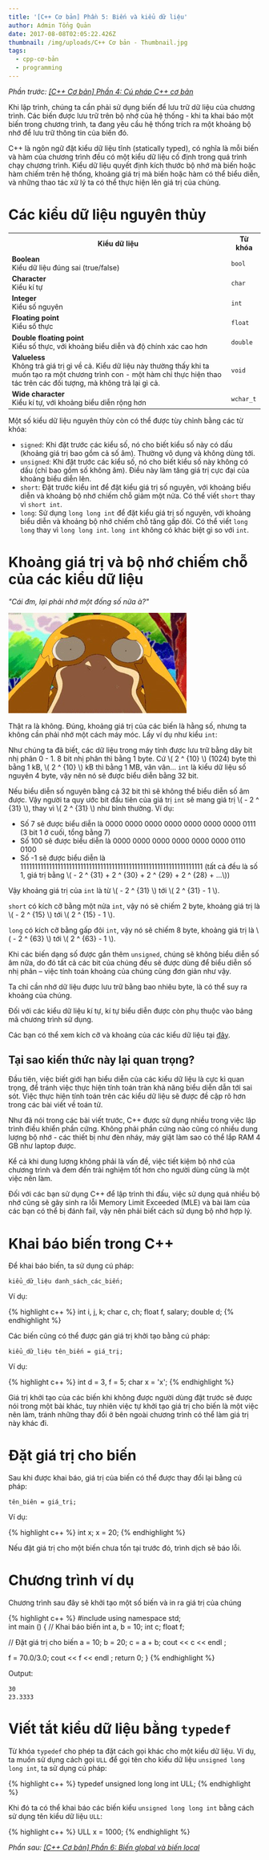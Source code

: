 ```yaml
---
title: '[C++ Cơ bản] Phần 5: Biến và kiểu dữ liệu'
author: Admin Tổng Quản
date: 2017-08-08T02:05:22.426Z
thumbnail: /img/uploads/C++ Cơ bản - Thumbnail.jpg
tags:
  - cpp-cơ-bản
  - programming
---
```

*Phần trước: [\[C++ Cơ bản\] Phần 4: Cú pháp C++ cơ bản](http://cowboycoder.tech/article/c-co-ban-phan-4-cu-phap-c-co-ban)*

Khi lập trình, chúng ta cần phải sử dụng biến để lưu trữ dữ liệu của chương trình. Các biến được lưu trữ trên bộ nhớ của hệ thống - khi ta khai báo một biến trong chương trình, ta đang yêu cầu hệ thống trích ra một khoảng bộ nhớ để lưu trữ thông tin của biến đó.

C++ là ngôn ngữ đặt kiểu dữ liệu tĩnh (statically typed), có nghĩa là mỗi biến và hàm của chương trình đều có một kiểu dữ liệu cố định trong quá trình chạy chương trình. Kiểu dữ liệu quyết định kích thước bộ nhớ mà biến hoặc hàm chiếm trên hệ thống, khoảng giá trị mà biến hoặc hàm có thể biểu diễn, và những thao tác xử lý ta có thể thực hiện lên giá trị của chúng.

# Các kiểu dữ liệu nguyên thủy

<table class="table table-striped table-bordered">
<tr>
    <th>Kiểu dữ liệu</th>
    <th>Từ khóa</th>
</tr>
<tr>
    <td><b>Boolean</b><br/>Kiểu dữ liệu đúng sai (true/false)</td>
    <td><code class="highlighter-rouge">bool</code></td>
</tr>
<tr>
    <td><b>Character</b><br/>Kiểu kí tự</td>
    <td><code class="highlighter-rouge">char</code></td>
</tr>
<tr>
    <td><b>Integer</b><br/>Kiểu số nguyên</td>
    <td><code class="highlighter-rouge">int</code></td>
</tr>
<tr>
    <td><b>Floating point</b><br/>Kiểu số thực</td>
    <td><code class="highlighter-rouge">float</code></td>
</tr>
<tr>
    <td><b>Double floating point</b><br/>Kiểu số thực, với khoảng biểu diễn và độ chính xác cao hơn</td>
    <td><code class="highlighter-rouge">double</code></td>
</tr>
<tr>
    <td><b>Valueless</b><br/>Không trả giá trị gì về cả. Kiểu dữ liệu này thường thấy khi ta muốn tạo ra một chương trình con - một hàm chỉ thực hiện thao tác trên các đối tượng, mà không trả lại gì cả.</td>
    <td><code class="highlighter-rouge">void</code></td>
</tr>
<tr>
    <td><b>Wide character</b><br/>Kiểu kí tự, với khoảng biểu diễn rộng hơn</td>
    <td><code class="highlighter-rouge">wchar_t</code></td>
</tr>
</table>

Một số kiểu dữ liệu nguyên thủy còn có thể được tùy chỉnh bằng các từ khóa:
* ```signed```: Khi đặt trước các kiểu số, nó cho biết kiểu số này có dấu (khoảng giá trị bao gồm cả số âm). Thường vô dụng và không dùng tới.
* ```unsigned```: Khi đặt trước các kiểu số, nó cho biết kiểu số này không có dấu (chỉ bao gồm số không âm). Điều này làm tăng giá trị cực đại của khoảng biểu diễn lên.
* ```short```: Đặt trước kiểu int để đặt kiểu giá trị số nguyên, với khoảng biểu diễn và khoảng bộ nhớ chiếm chỗ giảm một nửa. Có thể viết ```short``` thay vì ```short int```.
* ```long```: Sử dụng ```long long int``` để đặt kiểu giá trị số nguyên, với khoảng biểu diễn và khoảng bộ nhớ chiếm chỗ tăng gấp đôi. Có thể viết ```long long``` thay vì ```long long int```. ```long int``` không có khác biệt gì so với ```int```.


# Khoảng giá trị và bộ nhớ chiếm chỗ của các kiểu dữ liệu

*"Cái đm, lại phải nhớ một đống số nữa à?"*

![undefined](/img/uploads/cpp-cơ-bản-2-1.jpg)

Thật ra là không. Đúng, khoảng giá trị của các biến là hằng số, nhưng ta không cần phải nhớ một cách máy móc. Lấy ví dụ như kiểu ```int```:
 
Như chúng ta đã biết, các dữ liệu trong  máy tính được lưu trữ bằng dãy bit nhị phân 0 - 1. 8 bit nhị phân thì bằng 1 byte. Cứ \\( 2 ^ {10} \\) (1024) byte thì bằng 1 kB, \\( 2 ^ {10} \\) kB thì bằng 1 MB, vân vân… ```int``` là kiểu dữ liệu số nguyên 4 byte, vậy nên nó sẽ được biểu diễn bằng 32 bit.

Nếu biểu diễn số nguyên bằng cả 32 bit thì sẽ không thể biểu diễn số âm được. Vậy người ta quy ước bit đầu tiên của giá trị ```int``` sẽ mang giá trị \\( - 2 ^ {31} \\), thay vì \\( 2 ^ {31} \\) như bình thường. Ví dụ: 

* Số 7 sẽ được biểu diễn là 0000 0000 0000 0000 0000 0000 0000 0111 (3 bit 1 ở cuối, tổng bằng 7)
* Số 100 sẽ được biểu diễn là 0000 0000 0000 0000 0000 0000 ‭0110 0100‬‬‬
* Số -1 sẽ được biểu diễn là ‭1111111111111111111111111111111111111111111111111111111111111111‬ (tất cả đều là số 1, giá trị bằng \\( - 2 ^ {31} + 2 ^ {30} + 2 ^ {29} + 2 ^ {28} + ...\\))‬‬

Vậy khoảng giá trị của ```int``` là từ \\( - 2 ^ {31} \\) tới \\( 2 ^ {31} - 1 \\). 

```short``` có kích cỡ bằng một nửa ```int```, vậy nó sẽ chiếm 2 byte, khoảng giá trị là \\( - 2 ^ {15} \\) tới \\( 2 ^ {15} - 1 \\).

```long``` có kích cỡ bằng gấp đôi ```int```, vậy nó sẽ chiếm 8 byte, khoảng giá trị là \\( - 2 ^ {63} \\) tới \\( 2 ^ {63} - 1 \\).

Khi các biến dạng số được gắn thêm ```unsigned```, chúng sẽ không biểu diễn số âm nữa, do đó tất cả các bit của chúng đều sẽ được dùng để biểu diễn số nhị phân – việc tính toán khoảng của chúng cũng đơn giản như vậy.

Ta chỉ cần nhớ dữ liệu được lưu trữ bằng bao nhiêu byte, là có thể suy ra khoảng của chúng. 

Đối với các kiểu dữ liệu kí tự, kí tự biểu diễn được còn phụ thuộc vào bảng mã chương trình sử dụng.

Các bạn có thể xem kích cỡ và khoảng của các kiểu dữ liệu tại [đây](https://msdn.microsoft.com/en-us/library/s3f49ktz.aspx).

## Tại sao kiến thức này lại quan trọng?

Đầu tiên, việc biết giới hạn biểu diễn của các kiểu dữ liệu là cực kì quan trọng, để tránh việc thực hiện tính toán tràn khả năng biểu diễn dẫn tới sai sót. Việc thực hiện tính toán trên các kiểu dữ liệu sẽ được đề cập rõ hơn trong các bài viết về toán tử.

Như đã nói trong các bài viết trước, C++ được sử dụng nhiều trong việc lập trình điều khiển phần cứng. Không phải phần cứng nào cũng có nhiều dung lượng bộ nhớ - các thiết bị như đèn nháy, máy giặt làm sao có thể lắp RAM 4 GB như laptop được. 

Kể cả khi dung lượng không phải là vấn đề, việc tiết kiệm bộ nhớ của chương trình và đem đến trải nghiệm tốt hơn cho người dùng cũng là một việc nên làm.

Đối với các bạn sử dụng C++ để lập trình thi đấu, việc sử dụng quá nhiều bộ nhớ cũng sẽ gây sinh ra lỗi Memory Limit Exceeded (MLE) và bài làm của các bạn có thể bị đánh fail, vậy nên phải biết cách sử dụng bộ nhớ hợp lý.

# Khai báo biến trong C++

Để khai báo biến, ta sử dụng cú pháp:

```
kiểu_dữ_liệu danh_sách_các_biến;
```

Ví dụ:

{% highlight c++ %}
int    i, j, k;
char   c, ch;
float  f, salary;
double d;
{% endhighlight %}

Các biến cũng có thể được gán giá trị khởi tạo bằng cú pháp:

```
kiểu_dữ_liệu tên_biến = giá_trị;
```

Ví dụ:

{% highlight c++ %}
int d = 3, f = 5; 
char x = 'x'; 
{% endhighlight %}

Giá trị khởi tạo của các biến khi không được người dùng đặt trước sẽ được nói trong một bài khác, tuy nhiên việc tự khởi tạo giá trị cho biến là một việc nên làm, tránh những thay đổi ở bên ngoài chương trình có thể làm giá trị này khác đi.

# Đặt giá trị cho biến

Sau khi được khai báo, giá trị của biến có thể được thay đổi lại bằng cú pháp:

```
tên_biên = giá_trị;
```

Ví dụ:

{% highlight c++ %}
int x;
x = 20;
{% endhighlight %}

Nếu đặt giá trị cho một biến chưa tồn tại trước đó, trình dịch sẽ báo lỗi.

# Chương trình ví dụ

Chương trình sau đây sẽ khởi tạo một số biến và in ra giá trị của chúng

{% highlight c++ %}
#include <iostream>
using namespace std;  
int main () {
   // Khai báo biến
   int a, b = 10;
   int c;
   float f;
 
   // Đặt giá trị cho biến
   a = 10;
   b = 20;
   c = a + b;
   cout << c << endl ;

   f = 70.0/3.0;
   cout << f << endl ;
   return 0;
}
{% endhighlight %}

Output:

```
30
23.3333
```

# Viết tắt kiểu dữ liệu bằng ```typedef```

Từ khóa ```typedef``` cho phép ta đặt cách gọi khác cho một kiểu dữ liệu. Ví dụ, ta muốn sử dụng cách gọi ```ULL``` để gọi tên cho kiểu dữ liệu ```unsigned long long int```, ta sử dụng cú pháp:

{% highlight c++ %}
typedef unsigned long long int ULL;
{% endhighlight %}

Khi đó ta có thể khai báo các biến kiểu ```unsigned long long int``` bằng cách sử dụng tên kiểu dữ liệu ```ULL```:

{% highlight c++ %}
ULL x = 1000;
{% endhighlight %}

*Phần sau: [\[C++ Cơ bản\] Phần 6: Biến global và biến local](http://cowboycoder.tech/article/c-co-ban-phan-6-bien-global-va-bien-local)*


